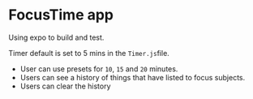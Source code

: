 # FocusTime app

Using expo to build and test.

Timer default is set to 5 mins in the `Timer.js`file.
- User can use presets for `10`, `15` and `20` minutes.
- Users can see a history of things that have listed to focus subjects. 
- Users can clear the history
